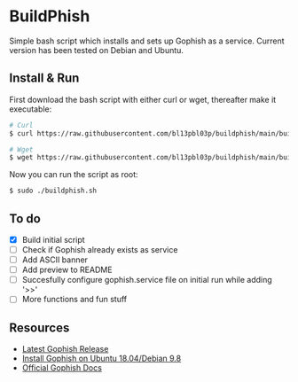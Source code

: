 # BuildPhish
Simple bash script which installs and sets up Gophish as a service. Current version has been tested on Debian and Ubuntu.

## Install & Run
First download the bash script with either curl or wget, thereafter make it executable:
```bash
# Curl
$ curl https://raw.githubusercontent.com/bl13pbl03p/buildphish/main/buildphish.sh --output buildphish.sh && chmod 700 buildphish.sh

# Wget
$ wget https://raw.githubusercontent.com/bl13pbl03p/buildphish/main/buildphish.sh && chmod 700 buildphish.sh
```
Now you can run the script as root:
```bash
$ sudo ./buildphish.sh
```

## To do
- [x]  Build initial script
- [ ]  Check if Gophish already exists as service
- [ ]  Add ASCII banner
- [ ]  Add preview to README
- [ ]  Succesfully configure gophish.service file on initial run while adding '>>'
- [ ]  More functions and fun stuff

## Resources
- [Latest Gophish Release](https://github.com/gophish/gophish/releases/tag/v0.11.0)
- [Install Gophish on Ubuntu 18.04/Debian 9.8](https://kifarunix.com/install-gophish-on-ubuntu-18-04-debian-9-8/)
- [Official Gophish Docs](https://getgophish.com/documentation/)
